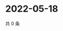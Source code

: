# 2022-05-18

共 0 条

<!-- BEGIN WEIBO -->
<!-- 最后更新时间 Wed May 18 2022 04:01:09 GMT+0800 (China Standard Time) -->

<!-- END WEIBO -->
